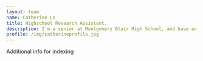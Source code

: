 ```yaml
---
layout: team
name: Catherine Lo
title: Highschool Research Assistant.
description: I'm a senior at Montgomery Blair High School, and have an interest for all things science, especially biology and statistics. I'm excited for my first dry lab research experience!   
profile: /img/catherineprofile.jpg
---
```


Additional info for indexing
